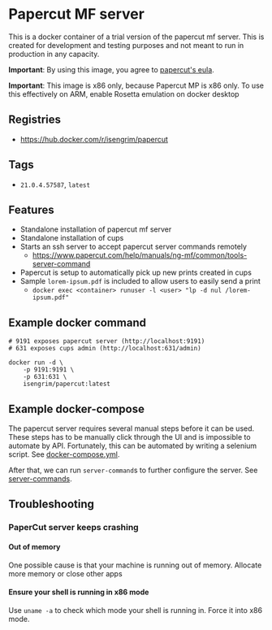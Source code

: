 # Papercut MF server

This is a docker container of a trial version of the papercut mf server. This is created for development and
testing purposes and not meant to run in production in any capacity.

**Important**: By using this image, you agree to [papercut's eula](https://www.papercut.com/help/manuals/ng-mf/common/license/).

**Important**: This image is x86 only, because Papercut MP is x86 only. To use this effectively on ARM, enable 
Rosetta emulation on docker desktop

## Registries

* https://hub.docker.com/r/isengrim/papercut

## Tags

* `21.0.4.57587`, `latest`

## Features

* Standalone installation of papercut mf server
* Standalone installation of cups
* Starts an ssh server to accept papercut server commands remotely
    - https://www.papercut.com/help/manuals/ng-mf/common/tools-server-command
* Papercut is setup to automatically pick up new prints created in cups
* Sample `lorem-ipsum.pdf` is included to allow users to easily send a print
    - `docker exec <container> runuser -l <user> "lp -d nul /lorem-ipsum.pdf"`

## Example docker command

```
# 9191 exposes papercut server (http://localhost:9191)
# 631 exposes cups admin (http://localhost:631/admin)

docker run -d \
    -p 9191:9191 \
    -p 631:631 \
    isengrim/papercut:latest
```

## Example docker-compose

The papercut server requires several manual steps before it can be used. These steps has to be manually
click through the UI and is impossible to automate by API. Fortunately, this can be automated by writing a 
selenium script. See [docker-compose.yml](docker-compose.yml).

After that, we can run `server-command`s to further configure the server. See [server-commands](https://www.papercut.com/help/manuals/ng-mf/common/tools-server-command/).

## Troubleshooting

### PaperCut server keeps crashing

#### Out of memory

One possible cause is that your machine is running out of memory. Allocate more memory or close other apps

#### Ensure your shell is running in x86 mode

Use `uname -a` to check which mode your shell is running in. Force it into x86 mode.


